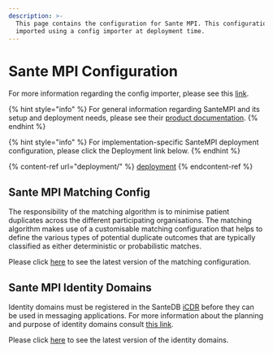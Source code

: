 ```yaml
---
description: >-
  This page contains the configuration for Sante MPI. This configuration is
  imported using a config importer at deployment time.
---
```


# Sante MPI Configuration

For more information regarding the config importer, please see this [link](https://github.com/jembi/disi-on-platform/blob/e2cea2545a8653a8591a95c67d7298f20f56fe77/importer/docker-compose.config.yml#L66).

{% hint style="info" %}
For general information regarding SanteMPI and its setup and deployment needs, please see their [product documentation](https://help.santesuite.org/).
{% endhint %}

{% hint style="info" %}
For implementation-specific SanteMPI deployment configuration, please click the Deployment link below.
{% endhint %}

{% content-ref url="deployment/" %}
[deployment](deployment/)
{% endcontent-ref %}

## Sante MPI Matching Config

The responsibility of the matching algorithm is to minimise patient duplicates across the different participating organisations. The matching algorithm makes use of a customisable matching configuration that helps to define the various types of potential duplicate outcomes that are typically classified as either deterministic or probabilistic matches.

Please click [here](https://github.com/jembi/disi-on-platform/blob/main/importer/santempi/santeMatchingConfig.json) to see the latest version of the matching configuration.

## Sante MPI Identity Domains

Identity domains must be registered in the SanteDB [iCDR](https://help.santesuite.org/product-overview/santesuite-products/santedb/santedb-solutions) before they can be used in messaging applications. For more information about the planning and purpose of identity domains consult [this link](https://help.santesuite.org/installation/installation-1/planning-and-preparation-work/develop-an-information-architecture/configuring-identity-domains).

Please click [here](https://github.com/jembi/disi-on-platform/blob/main/importer/santempi/identityDomains.json) to see the latest version of the identity domains.
